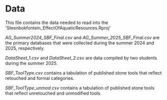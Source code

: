 # Data
This file contains the data needed to read into the 'Steenbokfontein_EffectOfAquaticResources.Rproj'

*AG_Summer2024_SBF_Final.csv* and *AG_Summer_2025_SBF_Final.csv* are the primary databases that were collected during the summer 2024 and 2025, respectively.

*DataSheet_1.csv* and *DataSheet_2.csv* are data compiled by two students during the summer 2025.

*SBF_ToolType.csv* contains a tabulation of published stone tools that reflect retouched and formal categories.

*SBF_ToolType_unmod.csv* contains a tabulation of published stone tools that reflect unretouched and unmodified tools.
